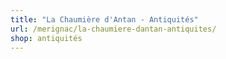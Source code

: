 ```yaml
---
title: "La Chaumière d'Antan - Antiquités"
url: /merignac/la-chaumiere-dantan-antiquites/
shop: antiquités
---
```

